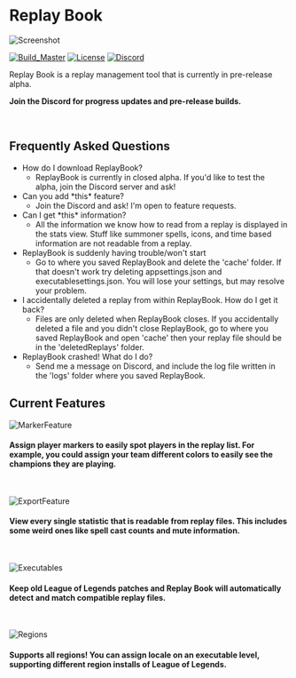 # Replay Book

![Screenshot](https://i.imgur.com/wbnETCQ.png "Preview Image")

[![Build_Master](https://github.com/leeanchu/ReplayBook/workflows/Build_Master/badge.svg)](https://github.com/leeanchu/ReplayBook/actions?query=workflow%3ABuild_Master)
[![License](https://img.shields.io/badge/license-MIT-blue.svg)](https://github.com/leeanchu/ROFL-Player/blob/master/LICENSE)
[![Discord](https://img.shields.io/discord/606263917211156501?color=blue&label=chat&logo=discord&style=social)](https://discord.gg/c33Rc5J)

Replay Book is a replay management tool that is currently in pre-release alpha.

**Join the Discord for progress updates and pre-release builds.**

<br>

## Frequently Asked Questions
* How do I download ReplayBook?
    * ReplayBook is currently in closed alpha. If you'd like to test the alpha, join the Discord server and ask!
* Can you add \*this\* feature?
    * Join the Discord and ask! I'm open to feature requests.
* Can I get \*this\* information?
    * All the information we know how to read from a replay is displayed in the stats view. Stuff like summoner spells, icons, and time based information are not readable from a replay.
* ReplayBook is suddenly having trouble/won't start
    * Go to where you saved ReplayBook and delete the 'cache' folder. If that doesn't work try deleting appsettings.json and executablesettings.json. You will lose your settings, but may resolve your problem.
* I accidentally deleted a replay from within ReplayBook. How do I get it back?
    * Files are only deleted when ReplayBook closes. If you accidentally deleted a file and you didn't close ReplayBook, go to where you saved ReplayBook and open 'cache' then your replay file should be in the 'deletedReplays' folder.
* ReplayBook crashed! What do I do?
    * Send me a message on Discord, and include the log file written in the 'logs' folder where you saved ReplayBook.

## Current Features

![MarkerFeature](https://i.imgur.com/h1Z9135.png, "Player markers")

#### Assign player markers to easily spot players in the replay list. For example, you could assign your team different colors to easily see the champions they are playing.

<br>

![ExportFeature](https://i.imgur.com/AgZGNqk.gif, "Exporter")

#### View every single statistic that is readable from replay files. This includes some weird ones like spell cast counts and mute information.

<br>

![Executables](https://i.imgur.com/ePp632d.png, "Executables")

#### Keep old League of Legends patches and Replay Book will automatically detect and match compatible replay files.

<br>

![Regions](https://i.imgur.com/5m8W7mz.png, "Regions")

#### Supports all regions! You can assign locale on an executable level, supporting different region installs of League of Legends.